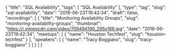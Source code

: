 {
  "title": "SQL Availability",
  "tags": [
    "SQL Availability"
  ],
  "type": "tag",
  "slug": "sql-availability",
  "date": "2018-06-23T19:42:34",
  "draft": false,
  "recordings": [
    {
      "title": "Monitoring Availability Groups",
      "slug": "monitoring-availability-groups",
      "thumbnail": "https://i.vimeocdn.com/video/709494199_295x166.jpg",
      "date": "2018-06-23T19:42:34",
      "meetups": [
        {
          "name": "Houston Techfest",
          "slug": "houston-techfest"
        }
      ],
      "speakers": [
        {
          "name": "Tracy Boggiano",
          "slug": "tracy-boggiano"
        }
      ]
    }
  ]
}